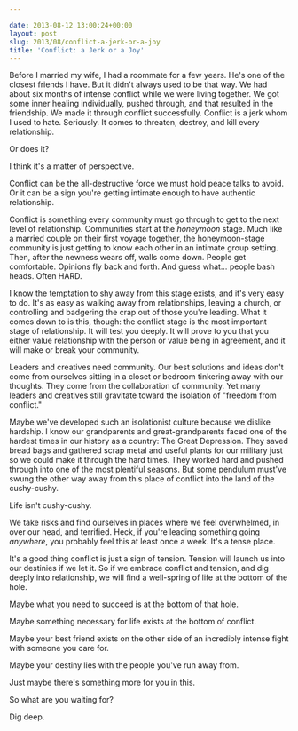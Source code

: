 ```yaml
---

date: 2013-08-12 13:00:24+00:00
layout: post
slug: 2013/08/conflict-a-jerk-or-a-joy
title: 'Conflict: a Jerk or a Joy'
---
```


Before I married my wife, I had a roommate for a few years. He's one of the closest friends I have. But it didn't always used to be that way. We had about six months of intense conflict while we were living together. We got some inner healing individually, pushed through, and that resulted in the friendship. We made it through conflict successfully.
Conflict is a jerk whom I used to hate. Seriously. It comes to threaten, destroy, and kill every relationship.




Or does it?




I think it's a matter of perspective.




Conflict can be the all-destructive force we must hold peace talks to avoid. Or it can be a sign you're getting intimate enough to have authentic relationship.




Conflict is something every community must go through to get to the next level of relationship. Communities start at the _honeymoon_ stage. Much like a married couple on their first voyage together, the honeymoon-stage community is just getting to know each other in an intimate group setting. Then, after the newness wears off, walls come down. People get comfortable. Opinions fly back and forth. And guess what… people bash heads. Often HARD.




I know the temptation to shy away from this stage exists, and it's very easy to do. It's as easy as walking away from relationships, leaving a church, or controlling and badgering the crap out of those you're leading. What it comes down to is this, though: the conflict stage is the most important stage of relationship. It will test you deeply. It will prove to you that you either value relationship with the person or value being in agreement, and it will make or break your community.




Leaders and creatives need community. Our best solutions and ideas don't come from ourselves sitting in a closet or bedroom tinkering away with our thoughts. They come from the collaboration of community. Yet many leaders and creatives still gravitate toward the isolation of "freedom from conflict."




Maybe we've developed such an isolationist culture because we dislike hardship. I know our grandparents and great-grandparents faced one of the hardest times in our history as a country: The Great Depression. They saved bread bags and gathered scrap metal and useful plants for our military just so we could make it through the hard times. They worked hard and pushed through into one of the most plentiful seasons. But some pendulum must've swung the other way away from this place of conflict into the land of the cushy-cushy.




Life isn't cushy-cushy.




We take risks and find ourselves in places where we feel overwhelmed, in over our head, and terrified. Heck, if you're leading something going _anywhere_, you probably feel this at least once a week. It's a tense place.




It's a good thing conflict is just a sign of tension. Tension will launch us into our destinies if we let it. So if we embrace conflict and tension, and dig deeply into relationship, we will find a well-spring of life at the bottom of the hole.




Maybe what you need to succeed is at the bottom of that hole.




Maybe something necessary for life exists at the bottom of conflict.




Maybe your best friend exists on the other side of an incredibly intense fight with someone you care for.




Maybe your destiny lies with the people you've run away from.




Just maybe there's something more for you in this.




So what are you waiting for?




Dig deep.
